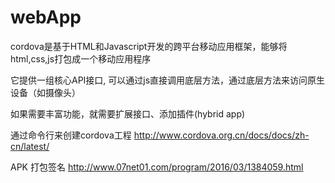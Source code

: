 # webApp

cordova是基于HTML和Javascript开发的跨平台移动应用框架，能够将html,css,js打包成一个移动应用程序

它提供一组核心API接口, 可以通过js直接调用底层方法，通过底层方法来访问原生设备（如摄像头）

如果需要丰富功能，就需要扩展接口、添加插件(hybrid app)


通过命令行来创建cordova工程  http://www.cordova.org.cn/docs/docs/zh-cn/latest/

APK 打包签名 http://www.07net01.com/program/2016/03/1384059.html
